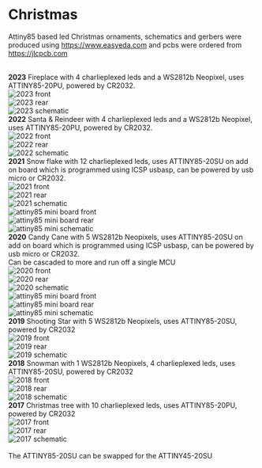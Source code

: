 # Christmas
Attiny85 based led Christmas ornaments, schematics and gerbers were produced using https://www.easyeda.com and pcbs were ordered from https://jlcpcb.com

<br>**2023** Fireplace with 4 charlieplexed leds and a WS2812b Neopixel, uses ATTINY85-20PU, powered by CR2032.
<br>![2023 front](2023/xmas-2023-front.png)
<br>![2023 rear](2023/xmas-2023-rear.png)
<br>![2023 schematic](2023/xmas-2023-circuit.png)
<br>**2022** Santa & Reindeer with 4 charlieplexed leds and a WS2812b Neopixel, uses ATTINY85-20PU, powered by CR2032.
<br>![2022 front](2022/xmas-2022-front.png)
<br>![2022 rear](2022/xmas-2022-rear.png)
<br>![2022 schematic](2022/xmas-2022-circuit.png)
<br>**2021** Snow flake with 12 charlieplexed leds, uses ATTINY85-20SU on add on board which is programmed using ICSP usbasp, can be powered by usb micro or CR2032.
<br>![2021 front](2021/xmas-2021-front.png)
<br>![2021 rear](2021/xmas-2021-rear.png)
<br>![2021 schematic](2021/xmas-2021-circuit.png)
<br>![attiny85 mini board front](2020/attiny85-mini-front.png)
<br>![attiny85 mini board rear](2020/attiny85-mini-rear.png)
<br>![attiny85 mini schematic](2020/attiny85-circuit.png)
<br>**2020** Candy Cane with 5 WS2812b Neopixels, uses ATTINY85-20SU on add on board which is programmed using ICSP usbasp, can be powered by usb micro or CR2032.
<br> Can be cascaded to more and run off a single MCU
<br>![2020 front](2020/xmas-2020-front.png)
<br>![2020 rear](2020/xmas-2020-rear.png)
<br>![2020 schematic](2020/xmas-2020-circuit.png)
<br>![attiny85 mini board front](2020/attiny85-mini-front.png)
<br>![attiny85 mini board rear](2020/attiny85-mini-rear.png)
<br>![attiny85 mini schematic](2020/attiny85-circuit.png)
<br>**2019** Shooting Star with 5 WS2812b Neopixels, uses ATTINY85-20SU, powered by CR2032
<br>![2019 front](2019/xmas-2019-front.png)
<br>![2019 rear](2019/xmas-2019-rear.png)
<br>![2019 schematic](2019/xmas-2019-circuit.png)
<br>**2018** Snowman with 1 WS2812b Neopixels, 4 charlieplexed leds, uses ATTINY85-20SU, powered by CR2032
<br>![2018 front](2018/xmas-2018-front.png)
<br>![2018 rear](2018/xmas-2018-rear.png)
<br>![2018 schematic](2018/xmas-2018-circuit.png)
<br>**2017** Christmas tree with 10 charlieplexed leds, uses ATTINY85-20PU, powered by CR2032
<br>![2017 front](2017/xmas-2017-front.png)
<br>![2017 rear](2017/xmas-2017-rear.png)
<br>![2017 schematic](2017/xmas-2017-circuit.png)
<br><br>The ATTINY85-20SU can be swapped for the ATTINY45-20SU
